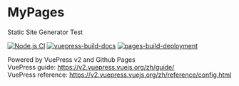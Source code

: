 # MyPages
Static Site Generator Test  

[![Node.js CI](https://github.com/MoonLord-LM/MyPages/actions/workflows/node.js.yml/badge.svg)](https://github.com/MoonLord-LM/MyPages/actions/workflows/node.js.yml) [![vuepress-build-docs](https://github.com/MoonLord-LM/MyPages/actions/workflows/vuepress-build-docs.yml/badge.svg)](https://github.com/MoonLord-LM/MyPages/actions/workflows/vuepress-build-docs.yml) [![pages-build-deployment](https://github.com/MoonLord-LM/MyPages/actions/workflows/pages/pages-build-deployment/badge.svg)](https://github.com/MoonLord-LM/MyPages/actions/workflows/pages/pages-build-deployment)

Powered by VuePress v2 and Github Pages  
VuePress guide: https://v2.vuepress.vuejs.org/zh/guide/  
VuePress reference: https://v2.vuepress.vuejs.org/zh/reference/config.html  
